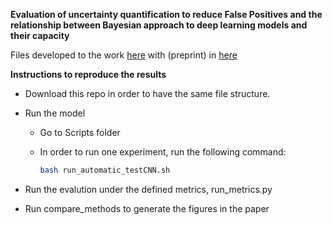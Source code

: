 **Evaluation of uncertainty quantification to reduce False Positives and the relationship between Bayesian approach to deep learning models and their capacity**

Files developed to the work [here](https://www.mdpi.com/2078-2489/13/7/338) with (preprint) in [here](https://www.techrxiv.org/articles/preprint/Improving_Performance_and_Quantifying_Uncertainty_of_Body-Rocking_Detection_using_Bayesian_Neural_Networks/16779301)

**Instructions to reproduce the results**

* Download this repo in order to have the same file structure.

* Run the model
  
  * Go to Scripts folder
  * In order to run one experiment, run the following command:
    
    ```bash
    bash run_automatic_testCNN.sh
    ```
    
* Run the evalution under the defined metrics, run_metrics.py
  
* Run compare_methods to generate the figures in the paper
